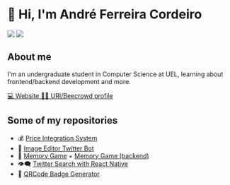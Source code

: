 # :wave: Hi, I'm André Ferreira Cordeiro

<div>
  <a href="https://www.linkedin.com/in/andré-ferreira-4b1257202/"> <img src="https://img.shields.io/badge/linkedin-%230077B5.svg?style=for-the-badge&logo=linkedin&logoColor=white"/></a> 
  <a href="mailto:andrefc36@gmail.com?subject=Hello%20again"> <img src="https://img.shields.io/badge/Gmail-D14836?style=for-the-badge&logo=gmail&logoColor=white"/></a>  
</div>


## About me

I'm an undergraduate student in Computer Science at UEL, learning about frontend/backend development and more.
<div>
  
<a href="https://andrefcordeiro.github.io" > :computer: Website </a>
<a href="https://www.urionlinejudge.com.br/judge/pt/profile/365037"> :student: URI/Beecrowd profile </a>
  
</div>

## Some of my repositories
- :moneybag: [Price Integration System](https://github.com/andrefcordeiro/Sistema-Integracao-de-Precos)
- :palm_tree: [Image Editor Twitter Bot](https://github.com/andrefcordeiro/image-editor-bot)
- :brain: [Memory Game](https://github.com/andrefcordeiro/jogo-da-memoria) + [Memory Game (backend)](https://github.com/andrefcordeiro/jogo-da-memoria-backend)
- :eye_speech_bubble: [Twitter Search with React Native](https://github.com/andrefcordeiro/Twitter-Search-React-Native)
- :name_badge: [QRCode Badge Generator](https://github.com/andrefcordeiro/QRCode-Badge-Generator)
